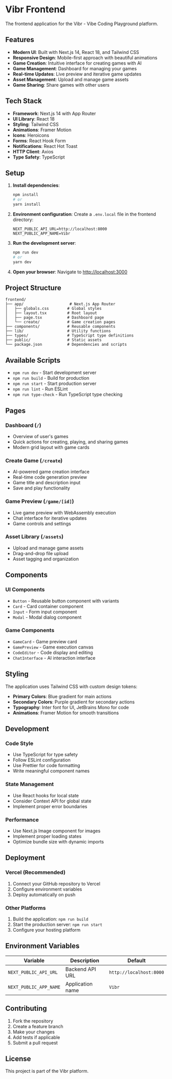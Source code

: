 # Vibr Frontend

The frontend application for the Vibr - Vibe Coding Playground platform.

## Features

- **Modern UI**: Built with Next.js 14, React 18, and Tailwind CSS
- **Responsive Design**: Mobile-first approach with beautiful animations
- **Game Creation**: Intuitive interface for creating games with AI
- **Game Management**: Dashboard for managing your games
- **Real-time Updates**: Live preview and iterative game updates
- **Asset Management**: Upload and manage game assets
- **Game Sharing**: Share games with other users

## Tech Stack

- **Framework**: Next.js 14 with App Router
- **UI Library**: React 18
- **Styling**: Tailwind CSS
- **Animations**: Framer Motion
- **Icons**: Heroicons
- **Forms**: React Hook Form
- **Notifications**: React Hot Toast
- **HTTP Client**: Axios
- **Type Safety**: TypeScript

## Setup

1. **Install dependencies**:
   ```bash
   npm install
   # or
   yarn install
   ```

2. **Environment configuration**:
   Create a `.env.local` file in the frontend directory:
   ```env
   NEXT_PUBLIC_API_URL=http://localhost:8000
   NEXT_PUBLIC_APP_NAME=Vibr
   ```

3. **Run the development server**:
   ```bash
   npm run dev
   # or
   yarn dev
   ```

4. **Open your browser**:
   Navigate to [http://localhost:3000](http://localhost:3000)

## Project Structure

```
frontend/
├── app/                    # Next.js App Router
│   ├── globals.css        # Global styles
│   ├── layout.tsx         # Root layout
│   ├── page.tsx           # Dashboard page
│   └── create/            # Game creation pages
├── components/            # Reusable components
├── lib/                   # Utility functions
├── types/                 # TypeScript type definitions
├── public/                # Static assets
└── package.json           # Dependencies and scripts
```

## Available Scripts

- `npm run dev` - Start development server
- `npm run build` - Build for production
- `npm run start` - Start production server
- `npm run lint` - Run ESLint
- `npm run type-check` - Run TypeScript type checking

## Pages

### Dashboard (`/`)
- Overview of user's games
- Quick actions for creating, playing, and sharing games
- Modern grid layout with game cards

### Create Game (`/create`)
- AI-powered game creation interface
- Real-time code generation preview
- Game title and description input
- Save and play functionality

### Game Preview (`/game/[id]`)
- Live game preview with WebAssembly execution
- Chat interface for iterative updates
- Game controls and settings

### Asset Library (`/assets`)
- Upload and manage game assets
- Drag-and-drop file upload
- Asset tagging and organization

## Components

### UI Components
- `Button` - Reusable button component with variants
- `Card` - Card container component
- `Input` - Form input component
- `Modal` - Modal dialog component

### Game Components
- `GameCard` - Game preview card
- `GamePreview` - Game execution canvas
- `CodeEditor` - Code display and editing
- `ChatInterface` - AI interaction interface

## Styling

The application uses Tailwind CSS with custom design tokens:

- **Primary Colors**: Blue gradient for main actions
- **Secondary Colors**: Purple gradient for secondary actions
- **Typography**: Inter font for UI, JetBrains Mono for code
- **Animations**: Framer Motion for smooth transitions

## Development

### Code Style
- Use TypeScript for type safety
- Follow ESLint configuration
- Use Prettier for code formatting
- Write meaningful component names

### State Management
- Use React hooks for local state
- Consider Context API for global state
- Implement proper error boundaries

### Performance
- Use Next.js Image component for images
- Implement proper loading states
- Optimize bundle size with dynamic imports

## Deployment

### Vercel (Recommended)
1. Connect your GitHub repository to Vercel
2. Configure environment variables
3. Deploy automatically on push

### Other Platforms
1. Build the application: `npm run build`
2. Start the production server: `npm run start`
3. Configure your hosting platform

## Environment Variables

| Variable | Description | Default |
|----------|-------------|---------|
| `NEXT_PUBLIC_API_URL` | Backend API URL | `http://localhost:8000` |
| `NEXT_PUBLIC_APP_NAME` | Application name | `Vibr` |

## Contributing

1. Fork the repository
2. Create a feature branch
3. Make your changes
4. Add tests if applicable
5. Submit a pull request

## License

This project is part of the Vibr platform.
